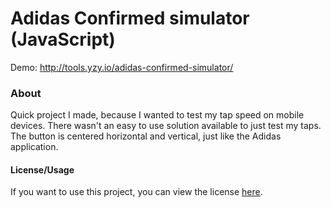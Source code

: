 # Adidas Confirmed simulator (JavaScript)
Demo: http://tools.yzy.io/adidas-confirmed-simulator/

### About
Quick project I made, because I wanted to test my tap speed on mobile devices.
There wasn't an easy to use solution available to just test my taps. The button is centered horizontal and vertical, just like the Adidas application.

#### License/Usage
If you want to use this project, you can view the license <a href="https://github.com/yzyio/adidas-stock-checker/blob/master/LICENSE.txt">here</a>.